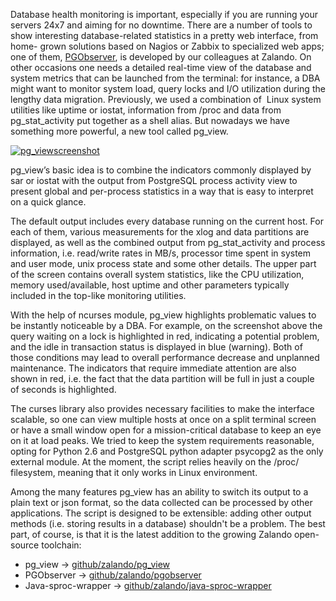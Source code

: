 <!--
.. title: Getting a quick view of your PostgreSQL stats
.. slug: getting-a-quick-view-of-your-postgresql-stats
.. date: 2013-07-22 17:57:57
.. tags: Backend,Database,Development,Open source,Pg_view,PostgreSQL
.. author: Oleksii Kliukin
.. image: postgres-stats_teaser.png
-->

Database health monitoring is important, especially if you are running your
servers 24x7 and aiming for no downtime. There are a number of tools to show
interesting database-related statistics in a pretty web interface, from home-
grown solutions based on Nagios or Zabbix to specialized web apps; one of
them, [PGObserver](https://github.com/zalando/PGObserver), is developed by our
colleagues at Zalando. On other occasions one needs a detailed real-time view
of the database and system metrics that can be launched from the terminal: for
instance, a DBA might want to monitor system load, query locks and I/O
utilization during the lengthy data migration. Previously, we used a
combination of  Linux system utilities like uptime or iostat, information from
/proc and data from pg_stat_activity put together as a shell alias. But
nowadays we have something more powerful, a new tool called pg_view.

<!-- TEASER_END -->

[![pg_viewscreenshot](/files/2013/07/pg_view_shot.png)](/files/2013/07/pg_view_shot.png)

pg_view’s basic idea is to combine the indicators commonly displayed by sar or iostat
with the output from PostgreSQL process activity view to present global and
per-process statistics in a way that is easy to interpret on a quick glance.

The default output includes every database running on the current host. For
each of them, various measurements for the xlog and data partitions are
displayed, as well as the combined output from pg_stat_activity and process
information, i.e. read/write rates in MB/s, processor time spent in system and
user mode, unix process state and some other details. The upper part of the
screen contains overall system statistics, like the CPU utilization, memory
used/available, host uptime and other parameters typically included in the
top-like monitoring utilities.

With the help of ncurses module, pg_view
highlights problematic values to be instantly noticeable by a DBA. For
example, on the screenshot above the query waiting on a lock is highlighted in
red, indicating a potential problem, and the idle in transaction status is
displayed in blue (warning). Both of those conditions may lead to overall
performance decrease and unplanned maintenance. The indicators that require
immediate attention are also shown in red, i.e. the fact that the data
partition will be full in just a couple of seconds is highlighted.

The curses library also provides necessary facilities to make the interface scalable, so
one can view multiple hosts at once on a split terminal screen or have a small
window open for a mission-critical database to keep an eye on it at load
peaks. We tried to keep the system requirements reasonable, opting for Python
2.6 and PostgreSQL python adapter psycopg2 as the only external module. At the
moment, the script relies heavily on the /proc/ filesystem, meaning that it
only works in Linux environment.

Among the many features pg_view has an
ability to switch its output to a plain text or json format, so the data
collected can be processed by other applications. The script is designed to be
extensible: adding other output methods (i.e. storing results in a database)
shouldn't be a problem. The best part, of course, is that it is the latest
addition to the growing Zalando open-source toolchain:

  * pg_view -> [github/zalando/pg_view](https://github.com/zalando/pg_view)
  * PGObserver -> [github/zalando/pgobserver](https://github.com/zalando/pgobserver)
  * Java-sproc-wrapper -> [github/zalando/java-sproc-wrapper](https://github.com/zalando/java-sproc-wrapper)

